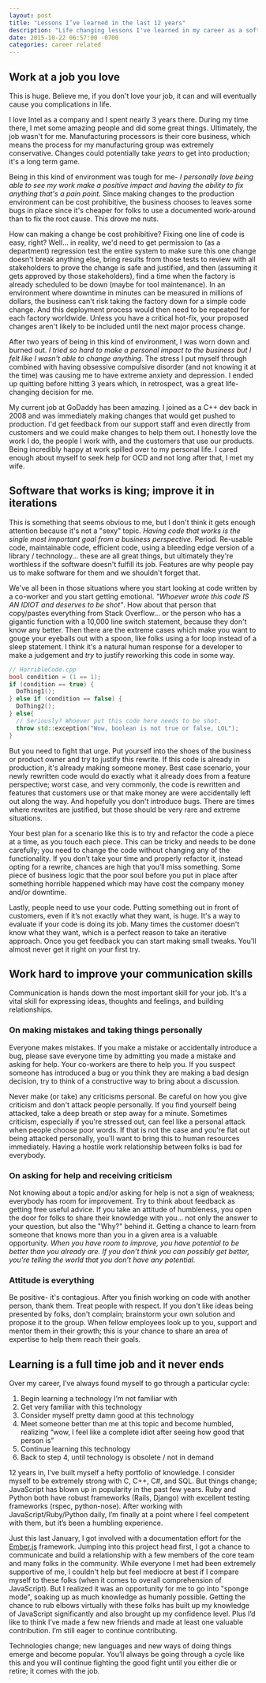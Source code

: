 ```yaml
---
layout: post
title: "Lessons I’ve learned in the last 12 years"
description: "Life changing lessons I've learned in my career as a software engineer. TL;DR: there's always room for improvement :)"
date: 2015-10-22 06:57:00 -0700
categories: career related
---
```


## Work at a job you love
This is huge. Believe me, if you don't love your job, it can and will eventually cause you complications in life.

I love Intel as a company and I spent nearly 3 years there. During my time there, I met some amazing people and did some great things. Ultimately, the job wasn't for me. Manufacturing processors is their core business, which means the process for my manufacturing group was extremely conservative. Changes could potentially take *years* to get into production; it's a long term game.

Being in this kind of environment was tough for me- *I personally love being able to see my work make a positive impact and having the ability to fix anything that's a pain point.* Since making changes to the production environment can be cost prohibitive, the business chooses to leaves some bugs in place since it's cheaper for folks to use a documented work-around than to fix the root cause. This drove me nuts.

How can making a change be cost prohibitive? Fixing one line of code is easy, right? Well... in reality, we'd need to get permission to (as a department) regression test the entire system to make sure this one change doesn't break anything else, bring results from those tests to review with all stakeholders to prove the change is safe and justified, and then (assuming it gets approved by those stakeholders), find a time when the factory is already scheduled to be down (maybe for tool maintenance). In an environment where downtime in minutes can be measured in millions of dollars, the business can't risk taking the factory down for a simple code change. And this deployment process would then need to be repeated for each factory worldwide. Unless you have a critical hot-fix, your proposed changes aren't likely to be included until the next major process change.

After two years of being in this kind of environment, I was worn down and burned out. *I tried so hard to make a personal impact to the business but I felt like I wasn't able to change anything*. The stress I put myself through combined with having obsessive compulsive disorder (and not knowing it at the time) was causing me to have extreme anxiety and depression. I ended up quitting before hitting 3 years which, in retrospect, was a great life-changing decision for me.

My current job at GoDaddy has been amazing. I joined as a C++ dev back in 2008 and was immediately making changes that would get pushed to production. I'd get feedback from our support staff and even directly from customers and we could make changes to help them out. I honestly love the work I do, the people I work with, and the customers that use our products. Being incredibly happy at work spilled over to my personal life. I cared enough about myself to seek help for OCD and not long after that, I met my wife.

## Software that works is king; improve it in iterations
This is something that seems obvious to me, but I don't think it gets enough attention because it's not a "sexy" topic. *Having code that works is the single most important goal from a business perspective.* Period. Re-usable code, maintainable code, efficient code, using a bleeding edge version of a library / technology... these are all great things, but ultimately they're worthless if the software doesn't fulfill its job. Features are why people pay us to make software for them and we shouldn't forget that.

We've all been in those situations where you start looking at code written by a co-worker and you start getting emotional. *"Whoever wrote this code IS AN IDIOT and deserves to be shot"*. How about that person that copy/pastes everything from Stack Overflow... or the person who has a gigantic function with a 10,000 line switch statement, because they don't know any better. Then there are the extreme cases which make you want to gouge your eyeballs out with a spoon, like folks using a for loop instead of a sleep statement. I think it's a natural human response for a developer to make a judgement and *try* to justify reworking this code in some way.

```cpp
// HorribleCode.cpp
bool condition = (1 == 1);
if (condition == true) {
  DoThing1();
} else if (condition == false) {
  DoThing2();
} else{
  // Seriously? Whoever put this code here needs to be shot.
  throw std::exception("Wow, boolean is not true or false, LOL");
}
```

But you need to fight that urge. Put yourself into the shoes of the business or product owner and try to justify this rewrite. If this code is already in production, it's already making someone money. Best case scenario, your newly rewritten code would do exactly what it already does from a feature perspective; worst case, and very commonly, the code is rewritten and features that customers use or that make money are were accidentally left out along the way. And hopefully you don't introduce bugs. There are times where rewrites are justified, but those should be very rare and extreme situations.

Your best plan for a scenario like this is to try and refactor the code a piece at a time, as you touch each piece. This can be tricky and needs to be done carefully; you need to change the code without changing any of the functionality. If you don’t take your time and properly refactor it, instead opting for a rewrite, chances are high that you’ll miss something. Some piece of business logic that the poor soul before you put in place after something horrible happened which may have cost the company money and/or downtime.

Lastly, people need to use your code. Putting something out in front of customers, even if it’s not exactly what they want, is huge. It's a way to evaluate if your code is doing its job. Many times the customer doesn't know what they want, which is a perfect reason to take an iterative approach. Once you get feedback you can start making small tweaks. You'll almost never get it right on your first try.

## Work hard to improve your communication skills
Communication is hands down the most important skill for your job. It's a vital skill for expressing ideas, thoughts and feelings, and building relationships.

### On making mistakes and taking things personally
Everyone makes mistakes. If you make a mistake or accidentally introduce a bug, please save everyone time by admitting you made a mistake and asking for help. Your co-workers are there to help you. If you suspect someone has introduced a bug or you think they are making a bad design decision, try to think of a constructive way to bring about a discussion.

Never make (or take) any criticisms personal. Be careful on how you give criticism and don't attack people personally. If you find yourself being attacked, take a deep breath or step away for a minute. Sometimes criticism, especially if you're stressed out, can feel like a personal attack when people choose poor words. If that is not the case and you're flat out being attacked personally, you'll want to bring this to human resources immediately. Having a hostile work relationship between folks is bad for everybody.

### On asking for help and receiving criticism
Not knowing about a topic and/or asking for help is not a sign of weakness; everybody has room for improvement. Try to think about feedback as getting free useful advice. If you take an attitude of humbleness, you open the door for folks to share their knowledge with you... not only the answer to your question, but also the "Why?" behind it. Getting a chance to learn from someone that knows more than you in a given area is a valuable opportunity. *When you have room to improve, you have potential to be better than you already are. If you don’t think you can possibly get better, you’re telling the world that you don’t have any potential.*

### Attitude is everything
Be positive- it's contagious. After you finish working on code with another person, thank them. Treat people with respect. If you don't like ideas being presented by folks, don't complain; brainstorm your own solution and propose it to the group. When fellow employees look up to you, support and mentor them in their growth; this is your chance to share an area of expertise to help them reach their goals.

## Learning is a full time job and it never ends
Over my career, I’ve always found myself to go through a particular cycle:

1. Begin learning a technology I’m not familiar with
2. Get very familiar with this technology
3. Consider myself pretty damn good at this technology
4. Meet someone better than me at this topic and become humbled, realizing “wow, I feel like a complete idiot after seeing how good that person is”
5. Continue learning this technology
6. Back to step 4, until technology is obsolete / not in demand

12 years in, I’ve built myself a hefty portfolio of knowledge. I consider myself to be extremely strong with C, C++, C#, and SQL. But things change; JavaScript has blown up in popularity in the past few years. Ruby and Python both have robust frameworks (Rails, Django) with excellent testing frameworks (rspec, python-nose). After working with JavaScript/Ruby/Python daily, I’m finally at a point where I feel competent with them, but it’s been a humbling experience.

Just this last January, I got involved with a documentation effort for the [Ember.js](https://emberjs.com/) framework. Jumping into this project head first, I got a chance to communicate and build a relationship with a few members of the core team and many folks in the community. While everyone I met had been extremely supportive of me, I couldn't help but feel mediocre at best if I compare myself to these folks (when it comes to overall comprehension of JavaScript). But I realized it was an opportunity for me to go into "sponge mode", soaking up as much knowledge as humanly possible. Getting the chance to rub elbows virtually with these folks has built up my knowledge of JavaScript significantly and also brought up my confidence level. Plus I’d like to think I’ve made a few new friends and made at least one valuable contribution. I’m still eager to continue contributing.

Technologies change; new languages and new ways of doing things emerge and become popular. You’ll always be going through a cycle like this and you will continue fighting the good fight until you either die or retire; it comes with the job.

